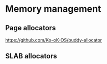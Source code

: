 # Memory management

## Page allocators

https://github.com/Ko-oK-OS/buddy-allocator

## SLAB allocators
